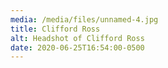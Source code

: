 ```yaml
---
media: /media/files/unnamed-4.jpg
title: Clifford Ross
alt: Headshot of Clifford Ross
date: 2020-06-25T16:54:00-0500
---
```

